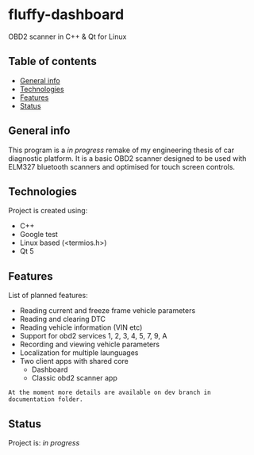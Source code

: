 # fluffy-dashboard
OBD2 scanner in C++ & Qt for Linux
## Table of contents
* [General info](#general-info)
* [Technologies](#technologies)
* [Features](#features)
* [Status](#status)

## General info
This program is a *in progress* remake of my engineering thesis of car diagnostic platform.
It is a basic OBD2 scanner designed to be used with ELM327 bluetooth scanners and optimised for touch screen controls. 
## Technologies
Project is created using:
* C++ 
* Google test
* Linux based (<termios.h>)
* Qt 5	
## Features
List of planned features:
* Reading current and freeze frame vehicle parameters
* Reading and clearing DTC
* Reading vehicle information (VIN etc)
* Support for obd2 services 1, 2, 3, 4, 5, 7, 9, A
* Recording and viewing vehicle parameters
* Localization for multiple launguages
* Two client apps with shared core
  * Dashboard
  * Classic obd2 scanner app

`At the moment more details are available on dev branch in documentation folder.`
## Status
Project is: _in progress_
